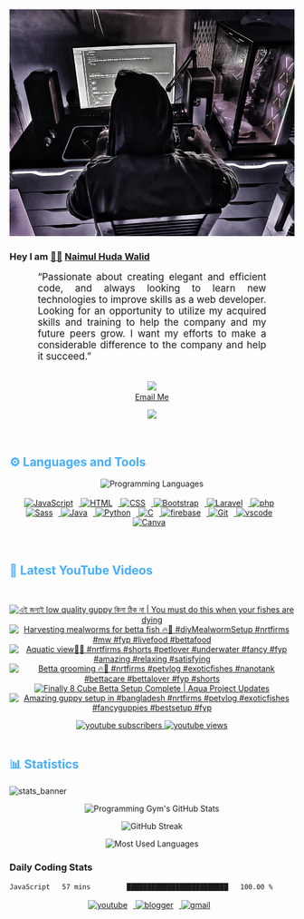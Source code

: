 <!-- ![github_cover_banner](https://www.digitalsolutionservices.com/img/services/web%20development.gif)-->

<div align="center" style="display:block;">
    <img height="400px" width="100%" alt="github cover banner" src="https://raw.githubusercontent.com/NaimulHudaWalid/NaimulHudaWalid/main/272276268_3114779035434264_920860974401480824_n.jpg"/> 
</div>

### Hey I am [👨🏻‍][facebook] [Naimul Huda Walid][youtube]



<p align:"center" style="text-align: justify; margin: 0 50px; font-size: 17px;" >
   “Passionate about creating elegant and efficient code, and always looking to learn new technologies to improve skills as a web developer. Looking for an opportunity to utilize my acquired skills and training to help the company and my future peers grow. I want my efforts to make a considerable difference to the company and help it succeed.”
<br>
<br>
<div align="center">

![](https://visitor-badge.glitch.me/badge?page_id=NaimulHudaWalid)
    <br />
[Email Me](mailto:dev.naimulhuda@gmail.com)
</div>
</p>
<!-- Typing SVG by DenverCoder1 - https://github.com/DenverCoder1/readme-typing-svg -->
<p align="center">
<!--   <a href="https://github.com/DenverCoder1/readme-typing-svg"> -->
    <img src="https://readme-typing-svg.herokuapp.com?color=E22FE4&width=380&height=45&lines=Open-Source+Enthusiast;Learning+In+Public;Empowering+Others;Nice+To+Meet+You+...&center=true"></a>

</p>
<br>
<!-- Languages and Tools -->

<h2 style="color: #44AEFB">⚙️ Languages and Tools</h2>
<div align="center" style="display:block;">
    <img width="100px" alt="Programming Languages" src="https://user-images.githubusercontent.com/78341798/194531121-47b0119a-ce00-439d-b586-125f86acb098.png"/> 
</div>
<br>   
<!-- Icons Resources -->
<!-- https://devicon.dev/ -->
<!-- https://cdn.jsdelivr.net/npm/simple-icons@v3/icons/ -->
<div align="center">
  <a href="https://developer.mozilla.org/en-US/docs/Web/JavaScript" target="_blank" rel="noreferrer">
      <img  alt="JavaScript" height="50px" style="padding-right:10px;" src="https://cdn.jsdelivr.net/gh/devicons/devicon/icons/javascript/javascript-plain.svg"/>
  </a>
  
 
  <a href="https://developer.mozilla.org/en-US/docs/Web/HTML" target="_blank" rel="noreferrer">
      <img  alt="HTML" height="50px" style="padding-right:10px;" src="https://cdn.jsdelivr.net/gh/devicons/devicon/icons/html5/html5-original.svg"/>
  </a>
  <a href="https://developer.mozilla.org/en-US/docs/Web/CSS" target="_blank" rel="noreferrer">
      <img  alt="CSS" height="50px" style="padding-right:10px;" src="https://cdn.jsdelivr.net/gh/devicons/devicon/icons/css3/css3-original.svg"/>
  </a>
  <a href="https://getbootstrap.com/" target="_blank" rel="noreferrer">
      <img  alt="Bootstrap" height="50px" style="padding-right:10px;" src="https://cdn.jsdelivr.net/gh/devicons/devicon/icons/bootstrap/bootstrap-original.svg"/>
  </a> 
  <a href="https://laravel.com/" target="_blank" rel="noreferrer">
      <img  alt="Laravel" height="50px" style="padding-right:10px;" src="https://cdn.jsdelivr.net/gh/devicons/devicon/icons/laravel/laravel-plain.svg"/>
  </a>
  <a href="https://www.php.net/" target="_blank" rel="noreferrer">
      <img  alt="php" height="50px" style="padding-right:10px;" src="https://cdn.jsdelivr.net/gh/devicons/devicon/icons/php/php-original.svg"/>
  </a>
  <a href="https://sass-lang.com/" target="_blank" rel="noreferrer">
      <img  alt="Sass" height="50px" style="padding-right:10px;" src="https://cdn.jsdelivr.net/gh/devicons/devicon/icons/sass/sass-original.svg"/>
  </a>
  <a href="https://www.java.com/en/" target="_blank" rel="noreferrer">
      <img  alt="Java" height="50px" style="padding-right:10px;" src="https://cdn.jsdelivr.net/gh/devicons/devicon/icons/java/java-original.svg"/>
  </a>    
  <a href="https://www.python.org/" target="_blank" rel="noreferrer">
      <img  alt="Python" height="50px" style="padding-right:10px;" src="https://cdn.jsdelivr.net/gh/devicons/devicon/icons/python/python-original.svg"/>
  </a>
  <a href="https://www.cprogramming.com/" target="_blank" rel="noreferrer">
      <img  alt="C" height="50px" style="padding-right:10px;" src="https://cdn.jsdelivr.net/gh/devicons/devicon/icons/c/c-original.svg"/>
  </a>
  
  <a href="https://firebase.google.com/" target="_blank" rel="noreferrer">
      <img  alt="firebase" height="50px" style="padding-right:10px;" src="https://cdn.jsdelivr.net/gh/devicons/devicon/icons/firebase/firebase-plain.svg"/>
  </a>
 
  <a href="https://git-scm.com/" target="_blank" rel="noreferrer">
      <img  alt="Git" height="50px" style="padding-right:10px;" src="https://cdn.jsdelivr.net/gh/devicons/devicon/icons/git/git-original.svg"/>
  </a>
  
  <a href="https://code.visualstudio.com/" target="_blank" rel="noreferrer">
      <img  alt="vscode" height="50px" style="padding-right:10px;"src="https://cdn.jsdelivr.net/gh/devicons/devicon/icons/vscode/vscode-original.svg"/>
  </a>
  <a href="https://www.canva.com/" target="_blank" rel="noreferrer">
      <img  alt="Canva" height="50px" style="padding-right:10px;" src="https://cdn.jsdelivr.net/gh/devicons/devicon/icons/canva/canva-original.svg"/> 
  </a>
</div>
<br>
<br>

<!-- Latest YouTube Videos -->

<h2 style="color: #44AEFB">🎦 Latest YouTube Videos</h2>
<br />

<!-- Resource/Reference: https://github.com/DenverCoder1/github-readme-youtube-cards -->
<div class="youtube videos cards" align="center">

<!-- BEGIN YOUTUBE-CARDS -->
[![এই জন্যই low quality guppy কিনা ঠিক না  | You must do this when your fishes are dying](https://ytcards.demolab.com/?id=ZBhmOfRONXI&title=%E0%A6%8F%E0%A6%87+%E0%A6%9C%E0%A6%A8%E0%A7%8D%E0%A6%AF%E0%A6%87+low+quality+guppy+%E0%A6%95%E0%A6%BF%E0%A6%A8%E0%A6%BE+%E0%A6%A0%E0%A6%BF%E0%A6%95+%E0%A6%A8%E0%A6%BE++%7C+You+must+do+this+when+your+fishes+are+dying&lang=en&timestamp=1708281807&background_color=%230d1117&title_color=%23ffffff&stats_color=%23dedede&max_title_lines=1&width=250&border_radius=5 "এই জন্যই low quality guppy কিনা ঠিক না  | You must do this when your fishes are dying")](https://www.youtube.com/watch?v=ZBhmOfRONXI)
[![Harvesting mealworms for betta fish 🔥🖤 #diyMealwormSetup #nrtfirms #mw  #fyp #livefood #bettafood](https://ytcards.demolab.com/?id=4V7n8u0s-JU&title=Harvesting+mealworms+for+betta+fish+%F0%9F%94%A5%F0%9F%96%A4+%23diyMealwormSetup+%23nrtfirms+%23mw++%23fyp+%23livefood+%23bettafood&lang=en&timestamp=1708262643&background_color=%230d1117&title_color=%23ffffff&stats_color=%23dedede&max_title_lines=1&width=250&border_radius=5 "Harvesting mealworms for betta fish 🔥🖤 #diyMealwormSetup #nrtfirms #mw  #fyp #livefood #bettafood")](https://www.youtube.com/watch?v=4V7n8u0s-JU)
[![Aquatic view🖤🔥 #nrtfirms #shorts #petlover #underwater #fancy #fyp #amazing #relaxing  #satisfying](https://ytcards.demolab.com/?id=Ko02kKlEHbY&title=Aquatic+view%F0%9F%96%A4%F0%9F%94%A5+%23nrtfirms+%23shorts+%23petlover+%23underwater+%23fancy+%23fyp+%23amazing+%23relaxing++%23satisfying&lang=en&timestamp=1708223250&background_color=%230d1117&title_color=%23ffffff&stats_color=%23dedede&max_title_lines=1&width=250&border_radius=5 "Aquatic view🖤🔥 #nrtfirms #shorts #petlover #underwater #fancy #fyp #amazing #relaxing  #satisfying")](https://www.youtube.com/watch?v=Ko02kKlEHbY)
[![Betta grooming 🔥🖤 #nrtfirms #petvlog #exoticfishes #nanotank #bettacare #bettalover #fyp #shorts](https://ytcards.demolab.com/?id=1dKJ-lh6Nrg&title=Betta+grooming+%F0%9F%94%A5%F0%9F%96%A4+%23nrtfirms+%23petvlog+%23exoticfishes+%23nanotank+%23bettacare+%23bettalover+%23fyp+%23shorts&lang=en&timestamp=1708215484&background_color=%230d1117&title_color=%23ffffff&stats_color=%23dedede&max_title_lines=1&width=250&border_radius=5 "Betta grooming 🔥🖤 #nrtfirms #petvlog #exoticfishes #nanotank #bettacare #bettalover #fyp #shorts")](https://www.youtube.com/watch?v=1dKJ-lh6Nrg)
[![Finally 8 Cube Betta Setup Complete | Aqua Project Updates](https://ytcards.demolab.com/?id=excwIHHe08M&title=Finally+8+Cube+Betta+Setup+Complete+%7C+Aqua+Project+Updates&lang=en&timestamp=1708215285&background_color=%230d1117&title_color=%23ffffff&stats_color=%23dedede&max_title_lines=1&width=250&border_radius=5 "Finally 8 Cube Betta Setup Complete | Aqua Project Updates")](https://www.youtube.com/watch?v=excwIHHe08M)
[![Amazing guppy setup in #bangladesh #nrtfirms #petvlog #exoticfishes #fancyguppies #bestsetup #fyp](https://ytcards.demolab.com/?id=wHARHlXE3Wk&title=Amazing+guppy+setup+in+%23bangladesh+%23nrtfirms+%23petvlog+%23exoticfishes+%23fancyguppies+%23bestsetup+%23fyp&lang=en&timestamp=1708172763&background_color=%230d1117&title_color=%23ffffff&stats_color=%23dedede&max_title_lines=1&width=250&border_radius=5 "Amazing guppy setup in #bangladesh #nrtfirms #petvlog #exoticfishes #fancyguppies #bestsetup #fyp")](https://www.youtube.com/watch?v=wHARHlXE3Wk)
<!-- END YOUTUBE-CARDS -->
</div>

<!-- Begin Youtube Buttons -->
<!-- Resource/Reference:  https://github.com/DenverCoder1/custom-icon-badges -->
<div class="youtube buttons" align="center">
    <a href="https://www.youtube.com/channel/UCa3YaFwzSII0kKg3Nads2dQ"  target="_blank">
        <img alt="youtube subscribers" src="https://img.shields.io/youtube/channel/subscribers/UCa3YaFwzSII0kKg3Nads2dQ?logo=youtube&logoColor=red&style=for-the-badge"/>
    </a> 
    <a href="https://www.youtube.com/channel/UCa3YaFwzSII0kKg3Nads2dQ"  target="_blank">
        <img alt="youtube views" src="https://custom-icon-badges.demolab.com/youtube/channel/views/UCa3YaFwzSII0kKg3Nads2dQ?color=%23E05D44&logo=eye&logoColor=white&style=for-the-badge&labelColor=#555555"/>
    </a> 
</div>
<br>
<!-- End Youtube Buttons -->

<!-- Statistics -->

<h2 style="color: #44AEFB">📊 Statistics</h2>

![stats_banner](https://user-images.githubusercontent.com/78341798/194534778-d662496c-ae00-4e8d-ae9b-b90912054e7f.gif)

<!-- Begin Stats Cards -->
<!-- Resources:  -->
<!-- Github & Languages Stats: https://github.com/naimul15-12090/github-readme-stats --> 
<!-- Streak Stats: https://github.com/denvercoder1/github-readme-streak-stats -->
<!-- Change the value after ?username= to your GitHub username. -->
<div class="stats" align="center">

![Programming Gym's GitHub Stats](https://github-readme-stats.vercel.app/api?username=NaimulHudaWalid&hide=stars&count_private=true&show_icons=true&theme=algolia&border_radius=20)

![GitHub Streak](https://streak-stats.demolab.com?user=NaimulHudaWalid&count_private=true&theme=algolia&border_radius=22)

![Most Used Languages](https://github-readme-stats.vercel.app/api/top-langs/?username=NaimulHudaWalid&langs_count=8&layout=compact&show_icons=true&theme=algolia&border_radius=20)
    
<!-- ![Top Langs](https://github-readme-stats.vercel.app/api/top-langs/?username=naimul15-12090&langs_count=8) -->
<!-- [![Top Langs](https://github-readme-stats.vercel.app/api/top-langs/?username=naimul15-12090&layout=compact)](https://github.com/anuraghazra/github-readme-stats)
 -->
    
</div>
<!--  End Stats Cards -->



### Daily Coding Stats
<!--START_SECTION:waka-->

```txt
JavaScript   57 mins         █████████████████████████   100.00 %
```

<!--END_SECTION:waka-->
<!-- Begin Footer -->
<!-- Icons Resources -->
<!-- https://devicon.dev/ -->
<div class="footer" align="center" style="margin:15px;">
    <a href="https://www.youtube.com/channel/UCa3YaFwzSII0kKg3Nads2dQ" target="_blank">
        <img  style="margin:0 10px 10px 0;" src="https://user-images.githubusercontent.com/78341798/194531650-698ef1b1-9cbd-4b4f-96ef-5a2ec4b5d7e6.svg" alt="youtube" width="40px"/>
    </a>
    <a href="https://www.linkedin.com/in/naimulhudawalid/" target="_blank">
        <img style="margin:0 10px 10px 0;" src="https://user-images.githubusercontent.com/78341798/194531458-b5dfeb1b-bad5-4dfa-909a-2e402262db9a.svg" alt="blogger" width="40px"/>
    </a>
    <a href="mailto:dev.naimulhuda@gmail.com" target="_blank">
        <img style="margin:0 10px 10px 0;" src="https://user-images.githubusercontent.com/78341798/194531383-ddb2b774-5bb9-491c-b601-4a4a7d9792fb.svg" alt="gmail" width="40px"/>
    </a>
</div>
<!-- End Footer -->

[youtube]: https://www.youtube.com/channel/UCa3YaFwzSII0kKg3Nads2dQ
[facebook]: https://www.facebook.com/profile.php?id=100007065945838
